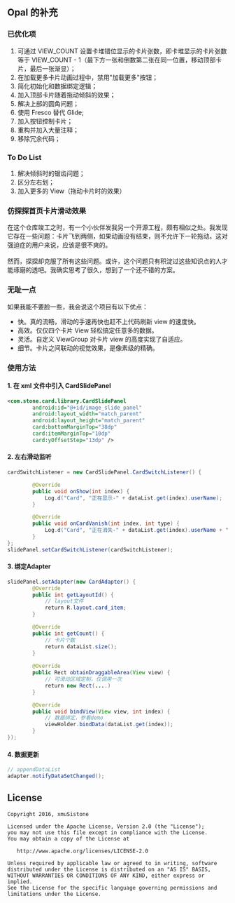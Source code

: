 ## Opal 的补充
### 已优化项
1. 可通过 VIEW_COUNT 设置卡堆错位显示的卡片张数，即卡堆显示的卡片张数等于 VIEW_COUNT - 1（最下方一张和倒数第二张在同一位置，移动顶部卡片，最后一张渐显）；
2. 在加载更多卡片动画过程中，禁用"加载更多"按钮；
3. 简化初始化和数据绑定逻辑；
4. 加入顶部卡片随着拖动倾斜的效果；
5. 解决上部的圆角问题；
6. 使用 Fresco 替代 Glide;
7. 加入按钮控制卡片；
8. 重构并加入大量注释；
9. 移除冗余代码；

### To Do List
1. 解决倾斜时的锯齿问题；
3. 区分左右划；
4. 加入更多的 View（拖动卡片时的效果）

### 仿探探首页卡片滑动效果
在这个仓库竣工之时，有一个小伙伴发我另一个开源工程，颇有相似之处。我发现它存在一些问题：卡片飞到两侧，如果动画没有结束，则不允许下一轮拖动。这对强迫症的用户来说，应该是很不爽的。<br><br>
然而，探探却克服了所有这些问题。或许，这个问题只有积淀过这些知识点的人才能琢磨的透吧。我确实思考了很久，想到了一个还不错的方案。<br>

### 无耻一点
如果我能不要脸一些，我会说这个项目有以下优点：<br>
* 快。真的流畅，滑动的手速再快也赶不上代码刷新 view 的速度快。<br>
* 高效。仅仅四个卡片 View 轻松搞定任意多的数据。<br>
* 灵活。自定义 ViewGroup 对卡片 view 的高度实现了自适应。<br>
* 细节。卡片之间联动的视觉效果，是像素级的精确。<br>

### 使用方法
#### 1. 在 xml 文件中引入 CardSlidePanel
```xml
<com.stone.card.library.CardSlidePanel
        android:id="@+id/image_slide_panel"
        android:layout_width="match_parent"
        android:layout_height="match_parent"
        card:bottomMarginTop="38dp"
        card:itemMarginTop="10dp"
        card:yOffsetStep="13dp" />
```
#### 2. 左右滑动监听<br>
```java
cardSwitchListener = new CardSlidePanel.CardSwitchListener() {

        @Override
        public void onShow(int index) {
            Log.d("Card", "正在显示-" + dataList.get(index).userName);
        }

        @Override
        public void onCardVanish(int index, int type) {
            Log.d("Card", "正在消失-" + dataList.get(index).userName + " 消失type=" + type);
        }
};
slidePanel.setCardSwitchListener(cardSwitchListener);
```
#### 3. 绑定Adapter<br>
```java
slidePanel.setAdapter(new CardAdapter() {
        @Override
        public int getLayoutId() {
            // layout文件
            return R.layout.card_item;
        }

        @Override
        public int getCount() {
            // 卡片个数
            return dataList.size();
        }
        
        @Override
        public Rect obtainDraggableArea(View view) {
            // 可滑动区域定制，仅调用一次
            return new Rect(....)
        }

        @Override
        public void bindView(View view, int index) {
            // 数据绑定，参看demo
            viewHolder.bindData(dataList.get(index));
        }
});
```
#### 4. 数据更新<br>
```java
// appendDataList
adapter.notifyDataSetChanged();
```

## License

    Copyright 2016, xmuSistone

    Licensed under the Apache License, Version 2.0 (the "License");
    you may not use this file except in compliance with the License.
    You may obtain a copy of the License at

       http://www.apache.org/licenses/LICENSE-2.0

    Unless required by applicable law or agreed to in writing, software
    distributed under the License is distributed on an "AS IS" BASIS,
    WITHOUT WARRANTIES OR CONDITIONS OF ANY KIND, either express or implied.
    See the License for the specific language governing permissions and
    limitations under the License.

